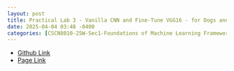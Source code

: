 ```yaml
---
layout: post
title: Practical Lab 3 - Vanilla CNN and Fine-Tune VGG16 - for Dogs and Cats Classification
date: 2025-04-04 03:48 -0400
categories: [CSCN8010-25W-Sec1-Foundations of Machine Learning Frameworks]
---
```


- [Github Link](https://github.com/Thuang6413/CSCN8010-25W-MachineLearningFramework/blob/main/Framworks/Practical%20Lab%203/Vanilla%20CNN%20and%20Fine-Tune%20VGG16%20-%20Tai%20Siang%20Huang%209006413.ipynb)
- [Page Link](https://thuang6413.github.io/CSCN8010-25W-MachineLearningFramework/Vanilla%20CNN%20and%20Fine-Tune%20VGG16%20-%20Tai%20Siang%20Huang%209006413.html) 
